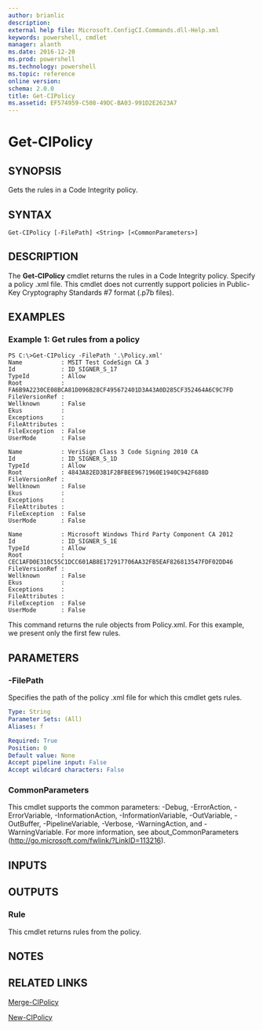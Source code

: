 ```yaml
---
author: brianlic
description: 
external help file: Microsoft.ConfigCI.Commands.dll-Help.xml
keywords: powershell, cmdlet
manager: alanth
ms.date: 2016-12-20
ms.prod: powershell
ms.technology: powershell
ms.topic: reference
online version: 
schema: 2.0.0
title: Get-CIPolicy
ms.assetid: EF574959-C508-49DC-BA03-991D2E2623A7
---
```


# Get-CIPolicy

## SYNOPSIS
Gets the rules in a Code Integrity policy.

## SYNTAX

```
Get-CIPolicy [-FilePath] <String> [<CommonParameters>]
```

## DESCRIPTION
The **Get-CIPolicy** cmdlet returns the rules in a Code Integrity policy.
Specify a policy .xml file.
This cmdlet does not currently support policies in Public-Key Cryptography Standards #7 format (.p7b files).

## EXAMPLES

### Example 1: Get rules from a policy
```
PS C:\>Get-CIPolicy -FilePath '.\Policy.xml'
Name           : MSIT Test CodeSign CA 3
Id             : ID_SIGNER_S_17
TypeId         : Allow
Root           : FA6B9A2230CE08BCA81D096B28CF495672401D3A43A0D285CF352464A6C9C7FD
FileVersionRef : 
Wellknown      : False
Ekus           : 
Exceptions     : 
FileAttributes : 
FileException  : False
UserMode       : False

Name           : VeriSign Class 3 Code Signing 2010 CA
Id             : ID_SIGNER_S_1D
TypeId         : Allow
Root           : 4843A82ED3B1F2BFBEE9671960E1940C942F688D
FileVersionRef : 
Wellknown      : False
Ekus           : 
Exceptions     : 
FileAttributes : 
FileException  : False
UserMode       : False

Name           : Microsoft Windows Third Party Component CA 2012
Id             : ID_SIGNER_S_1E
TypeId         : Allow
Root           : CEC1AFD0E310C55C1DCC601AB8E172917706AA32FB5EAF826813547FDF02DD46
FileVersionRef : 
Wellknown      : False
Ekus           : 
Exceptions     : 
FileAttributes : 
FileException  : False
UserMode       : False
```

This command returns the rule objects from Policy.xml.
For this example, we present only the first few rules.

## PARAMETERS

### -FilePath
Specifies the path of the policy .xml file for which this cmdlet gets rules.

```yaml
Type: String
Parameter Sets: (All)
Aliases: f

Required: True
Position: 0
Default value: None
Accept pipeline input: False
Accept wildcard characters: False
```

### CommonParameters
This cmdlet supports the common parameters: -Debug, -ErrorAction, -ErrorVariable, -InformationAction, -InformationVariable, -OutVariable, -OutBuffer, -PipelineVariable, -Verbose, -WarningAction, and -WarningVariable. For more information, see about_CommonParameters (http://go.microsoft.com/fwlink/?LinkID=113216).

## INPUTS

## OUTPUTS

### Rule
This cmdlet returns rules from the policy.

## NOTES

## RELATED LINKS

[Merge-CIPolicy](./Merge-CIPolicy.md)

[New-CIPolicy](./New-CIPolicy.md)

